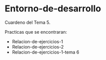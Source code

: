 # Entorno-de-desarrollo

Cuardeno del Tema 5.

Practicas que se encontraran:
  - Relacion-de-ejercicios-1
  - Relacion-de-ejercicios-2
  - Relacion-de-ejercicios-1-tema 6
